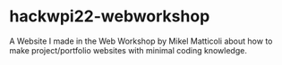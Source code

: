 # hackwpi22-webworkshop

A Website I made in the Web Workshop by Mikel Matticoli about how to make project/portfolio websites with minimal coding knowledge.
